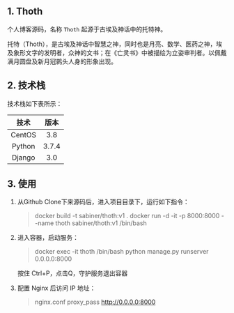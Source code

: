 ## 1. Thoth
个人博客源码，名称 `Thoth` 起源于古埃及神话中的托特神。

托特（Thoth），是古埃及神话中智慧之神，同时也是月亮、数学、医药之神，埃及象形文字的发明者，众神的文书；在《亡灵书》中被描绘为立姿审判者。以佩戴满月圆盘及新月冠鹮头人身的形象出现。

## 2. 技术栈

技术栈如下表所示：

|  技术  | 版本     |
| :----------: | :-----------:  |
|  CentOS  | 3.8     |
|  Python  | 3.7.4     |
|  Django    | 3.0    |

## 3. 使用

1. 从Github Clone下来源码后，进入项目目录下，运行如下指令：

    > docker build -t sabiner/thoth:v1 .
    > docker run -d -it -p 8000:8000 --name thoth sabiner/thoth:v1 /bin/bash

2. 进入容器，启动服务：
    > docker exec -it thoth /bin/bash
    > python manage.py runserver 0.0.0.0:8000

    按住 Ctrl+P，点击Q，守护服务退出容器
   
3. 配置 Nginx 后访问 IP 地址：
    
    > nginx.conf proxy_pass http://0.0.0.0:8000


